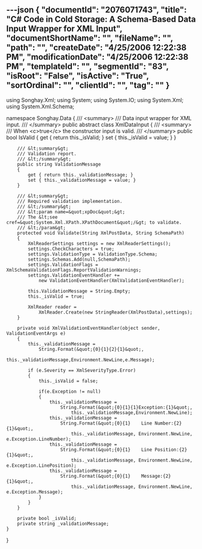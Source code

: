 ---json
{
  "documentId": "2076071743",
  "title": "C# Code in Cold Storage: A Schema-Based Data Input Wrapper for XML Input",
  "documentShortName": "",
  "fileName": "",
  "path": "",
  "createDate": "4/25/2006 12:22:38 PM",
  "modificationDate": "4/25/2006 12:22:38 PM",
  "templateId": "",
  "segmentId": "83",
  "isRoot": "False",
  "isActive": "True",
  "sortOrdinal": "",
  "clientId": "",
  "tag": ""
}
---

using Songhay.Xml;
using System;
using System.IO;
using System.Xml;
using System.Xml.Schema;

namespace Songhay.Data
{
    /// &lt;summary&gt;
    /// Data input wrapper for XML input.
    /// &lt;/summary&gt;
    public abstract class XmlDataInput
    {
        /// &lt;summary&gt;
        /// When &lt;c&gt;true&lt;/c&gt; the constructor input is valid.
        /// &lt;/summary&gt;
        public bool IsValid
        {
            get { return this._isValid; }
            set { this._isValid = value; }
        }

        /// &lt;summary&gt;
        /// Validation report.
        /// &lt;/summary&gt;
        public string ValidationMessage
        {
            get { return this._validationMessage; }
            set { this._validationMessage = value; }
        }

        /// &lt;summary&gt;
        /// Required validation implementation.
        /// &lt;/summary&gt;
        /// &lt;param name=&quot;xpDoc&quot;&gt;
        /// The &lt;see cref=&quot;System.Xml.XPath.XPathDocument&quot;/&gt; to validate.
        /// &lt;/param&gt;
        protected void Validate(String XmlPostData, String SchemaPath)
        {
            XmlReaderSettings settings = new XmlReaderSettings();
            settings.CheckCharacters = true;
            settings.ValidationType = ValidationType.Schema;
            settings.Schemas.Add(null,SchemaPath);
            settings.ValidationFlags = XmlSchemaValidationFlags.ReportValidationWarnings;
            settings.ValidationEventHandler +=
                new ValidationEventHandler(XmlValidationEventHandler);

            this.ValidationMessage = String.Empty;
            this._isValid = true;

            XmlReader reader =
                XmlReader.Create(new StringReader(XmlPostData),settings);
        }

        private void XmlValidationEventHandler(object sender, ValidationEventArgs e)
        {
            this._validationMessage =
                String.Format(&quot;{0}{1}{2}{1}&quot;,
                    this._validationMessage,Environment.NewLine,e.Message);

            if (e.Severity == XmlSeverityType.Error)
            {
                this._isValid = false;

                if(e.Exception != null)
                {
                    this._validationMessage =
                        String.Format(&quot;{0}{1}{1}Exception:{1}&quot;,
                            this._validationMessage,Environment.NewLine);
                    this._validationMessage =
                        String.Format(&quot;{0}{1}    Line Number:{2}{1}&quot;,
                            this._validationMessage, Environment.NewLine, e.Exception.LineNumber);
                    this._validationMessage =
                        String.Format(&quot;{0}{1}    Line Position:{2}{1}&quot;,
                            this._validationMessage, Environment.NewLine, e.Exception.LinePosition);
                    this._validationMessage =
                        String.Format(&quot;{0}{1}    Message:{2}{1}&quot;,
                            this._validationMessage, Environment.NewLine, e.Exception.Message);
                }
            }
        }

        private bool _isValid;
        private string _validationMessage;
    }
}
